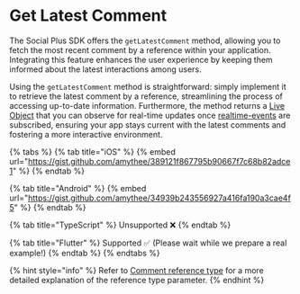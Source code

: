 # Get Latest Comment

The Social Plus SDK offers the `getLatestComment` method, allowing you to fetch the most recent comment by a reference within your application. Integrating this feature enhances the user experience by keeping them informed about the latest interactions among users.

Using the `getLatestComment` method is straightforward: simply implement it to retrieve the latest comment by a reference, streamlining the process of accessing up-to-date information. Furthermore, the method returns a [Live Object](../../core-concepts/live-objects-collections/) that you can observe for real-time updates once [realtime-events](../../core-concepts/realtime-events/ "mention") are subscribed, ensuring your app stays current with the latest comments and fostering a more interactive environment.

{% tabs %}
{% tab title="iOS" %}
{% embed url="https://gist.github.com/amythee/389121f867795b90667f7c68b82adce1" %}
{% endtab %}

{% tab title="Android" %}
{% embed url="https://gist.github.com/amythee/34939b243556927a416fa190a3cae4f5" %}
{% endtab %}

{% tab title="TypeScript" %}
Unsupported ❌
{% endtab %}

{% tab title="Flutter" %}
Supported ✅ (Please wait while we prepare a real example!)
{% endtab %}
{% endtabs %}

{% hint style="info" %}
Refer to [Comment reference type](./#comment-description) for a more detailed explanation of the reference type parameter.
{% endhint %}
